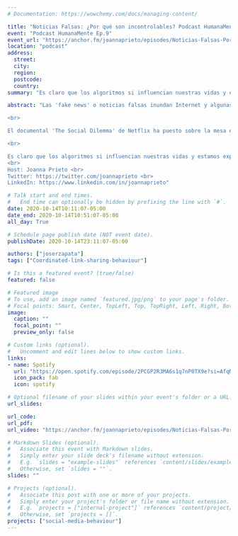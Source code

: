 ```yaml
---
# Documentation: https://wowchemy.com/docs/managing-content/

title: "Noticias Falsas: ¿Por qué son incontrolables? Podcast HumanaMente Ep.9"
event: "Podcast HumanaMente Ep.9"
event_url: "https://anchor.fm/joannaprieto/episodes/Noticias-Falsas-Por-qu-son-incontrolables---Episodio-9-Joanna-Prieto-y-Jos-Ricardo-Zapata-eq4otv/a-a55d68m"
location: "podcast"
address:
  street:
  city:
  region:
  postcode:
  country:
summary: "Es claro que los algoritmos si influencian nuestras vidas y estamos expuestos a la merced de quienes con ocultas intenciones o intereses particulares montan estructuras coordinadas de manipulación de la opinión, del control y del comportamiento"

abstract: "Las 'fake news' o noticias falsas inundan Internet y algunas de ellas llegan a impactar e influenciar el comportamiento de quienes hacen uso de las redes sociales, en especial Facebook, la red social con más 2mil millones de usuarios, no todos activos y reales.

<br>

El documental 'The Social Dilemma' de Netflix ha puesto sobre la mesa el debate y polémico tema de cómo se crean tecnologías persuasivas e interactivas que pueden influenciar y controlar cómo nos relacionamos, compartimos y finalmente, cómo nos comportamos.

<br>

Es claro que los algoritmos si influencian nuestras vidas y estamos expuestos a la merced de quienes con ocultas intenciones o intereses particulares montan estructuras coordinadas de manipulación de la opinión, del control y del comportamiento. ¿Cómo funcionan estos algoritmos? ¿Cómo podemos identificar esta manipulación? ¿Protegernos y ser conscientes de ello? 
<br>
Host: Joanna Prieto <br>
Twitter: https://twitter.com/joannaprieto <br>
LinkedIn: https://www.linkedin.com/in/joannaprieto" 

# Talk start and end times.
#   End time can optionally be hidden by prefixing the line with `#`.
date: 2020-10-14T10:11:07-05:00
date_end: 2020-10-14T10:51:07-05:00
all_day: True

# Schedule page publish date (NOT event date).
publishDate: 2020-10-14T23:11:07-05:00

authors: ["joserzapata"]
tags: ["Coordinated-link-sharing-behaviour"]

# Is this a featured event? (true/false)
featured: false

# Featured image
# To use, add an image named `featured.jpg/png` to your page's folder. 
# Focal points: Smart, Center, TopLeft, Top, TopRight, Left, Right, BottomLeft, Bottom, BottomRight.
image:
  caption: ""
  focal_point: ""
  preview_only: false

# Custom links (optional).
#   Uncomment and edit lines below to show custom links.
links:
- name: Spotify
  url: "https://open.spotify.com/episode/2PCGP2R3MA6s1q7nP0TX9e?si=AfqMRH7kTZ2DH6dn2AsMag&dl_branch=1"
  icon_pack: fab
  icon: spotify

# Optional filename of your slides within your event's folder or a URL.
url_slides:

url_code:
url_pdf:
url_video: "https://anchor.fm/joannaprieto/episodes/Noticias-Falsas-Por-qu-son-incontrolables---Episodio-9-Joanna-Prieto-y-Jos-Ricardo-Zapata-eq4otv/a-a55d68m"

# Markdown Slides (optional).
#   Associate this event with Markdown slides.
#   Simply enter your slide deck's filename without extension.
#   E.g. `slides = "example-slides"` references `content/slides/example-slides.md`.
#   Otherwise, set `slides = ""`.
slides: ""

# Projects (optional).
#   Associate this post with one or more of your projects.
#   Simply enter your project's folder or file name without extension.
#   E.g. `projects = ["internal-project"]` references `content/project/deep-learning/index.md`.
#   Otherwise, set `projects = []`.
projects: ["social-media-behaviour"]
---
```

